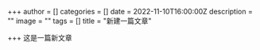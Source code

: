 +++
author = []
categories = []
date = 2022-11-10T16:00:00Z
description = ""
image = ""
tags = []
title = "新建一篇文章"

+++
这是一篇新文章